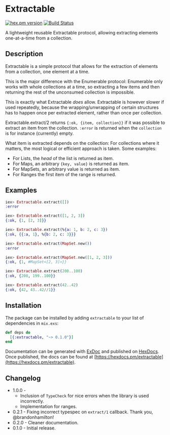 # Extractable

[![hex.pm version](https://img.shields.io/hexpm/v/extractable.svg)](https://hex.pm/packages/extractable)
[![Build Status](https://travis-ci.org/Qqwy/elixir-extractable.svg?branch=master)](https://travis-ci.org/Qqwy/elixir-extractable)

A lightweight reusable Extractable protocol, allowing extracting elements one-at-a-time from a collection.

## Description

Extractable is a simple protocol that allows for the extraction of elements from a collection,
one element at a time.

This is the major difference with the Enumerable protocol:
Enumerable only works with whole collections at a time,
so extracting a few items and then returning the rest of the unconsumed collection is impossible.

This is exactly what Extractable _does_ allow.
Extractable is however slower if used repeatedly,
because the wrapping/unwrapping of certain structures has to happen once per extracted element,
rather than once per collection.

Extractable.extract/2 returns `{:ok, {item, collection}}` if it was possible to extract an item from the collection.
`:error` is returned when the `collection` is for instance (currently) empty.

What item is extracted depends on the collection: For collections where it matters, the most logical or efficient approach is taken.
Some examples:

- For Lists, the _head_ of the list is returned as item.
- For Maps, an arbitrary `{key, value}` is returned as item.
- For MapSets, an arbitrary value is returned as item.
- For Ranges the first item of the range is returned.

## Examples

```elixir
iex> Extractable.extract([])
:error

iex> Extractable.extract([1, 2, 3])
{:ok, {1, [2, 3]}}

iex> Extractable.extract(%{a: 1, b: 2, c: 3})
{:ok, {{:a, 1}, %{b: 2, c: 3}}}

iex> Extractable.extract(MapSet.new())
:error

iex> Extractable.extract(MapSet.new([1, 2, 3]))
{:ok, {1, #MapSet<[2, 3]>}}

iex> Extractable.extract(200..100)
{:ok, {200, 199..100}}

iex> Extractable.extract(42..42)
{:ok, {42, 43..42//1}}
```




## Installation

The package can be installed
by adding `extractable` to your list of dependencies in `mix.exs`:

```elixir
def deps do
  [{:extractable, "~> 0.1.0"}]
end
```

Documentation can be generated with [ExDoc](https://github.com/elixir-lang/ex_doc)
and published on [HexDocs](https://hexdocs.pm). Once published, the docs can
be found at [https://hexdocs.pm/extractable](https://hexdocs.pm/extractable).

## Changelog

- 1.0.0 - 
  - Inclusion of `TypeCheck` for nice errors when the library is used incorrectly.
  - Implementation for ranges.
- 0.2.1 - Fixing incorrect typespec on `extract/1` callback. Thank you, @brandonhamilton!
- 0.2.0 - Cleaner documentation.
- 0.1.0 - Initial release.
